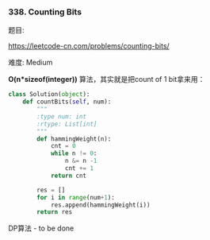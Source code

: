 ### 338. Counting Bits

题目:

<https://leetcode-cn.com/problems/counting-bits/>

难度:
Medium



**O(n\*sizeof(integer))** 算法，其实就是把count of 1 bit拿来用：

```py
class Solution(object):
    def countBits(self, num):
        """
        :type num: int
        :rtype: List[int]
        """
        def hammingWeight(n):
        	cnt = 0
        	while n != 0:
        		n &= n -1
        		cnt += 1
        	return cnt

        res = []
        for i in range(num+1):
        	res.append(hammingWeight(i))
        return res

```



DP算法 - to be done









